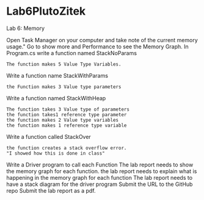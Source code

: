 # Lab6PlutoZitek
Lab 6: Memory

Open Task Manager on your computer and take note of the current memory usage." Go to show more and Performance to see the Memory Graph.
In Program.cs write a function named StackNoParams

    The function makes 5 Value Type Variables.

Write a function name StackWithParams

    the Function makes 3 Value type parameters

Write a function named StackWithHeap

    The function takes 3 Value type of parameters
    the function takes1 reference type parameter
    the function makes 2 Value type variables
    the function makes 1 reference type variable

Write a function called StackOver

    the function creates a stack overflow error.
    "I showed how this is done in class"

Write a Driver program to call each Function
The lab report needs to show the memory graph for each function.
the lab report needs to explain what is happening in the memory graph for each function
The lab report needs to have a stack diagram for the driver program
Submit the URL to the GitHub repo
Submit the lab report as a pdf.